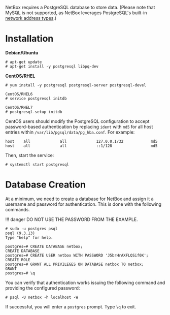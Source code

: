 NetBox requires a PostgreSQL database to store data. (Please note that MySQL is not supported, as NetBox leverages PostgreSQL's built-in [network address types](https://www.postgresql.org/docs/9.1/static/datatype-net-types.html).)

# Installation

**Debian/Ubuntu**

```no-highlight
# apt-get update
# apt-get install -y postgresql libpq-dev
```

**CentOS/RHEL**

```no-highlight
# yum install -y postgresql postgresql-server postgresql-devel

CentOS/RHEL6
# service postgresql initdb

CentOS/RHEL7
# postgresql-setup initdb
```

CentOS users should modify the PostgreSQL configuration to accept password-based authentication by replacing `ident` with `md5` for all host entries within `/var/lib/pgsql/data/pg_hba.conf`. For example:

```no-highlight
host    all             all             127.0.0.1/32            md5
host    all             all             ::1/128                 md5
```

Then, start the service:

```no-highlight
# systemctl start postgresql
```

# Database Creation

At a minimum, we need to create a database for NetBox and assign it a username and password for authentication. This is done with the following commands.

!!! danger
    DO NOT USE THE PASSWORD FROM THE EXAMPLE.

```no-highlight
# sudo -u postgres psql
psql (9.3.13)
Type "help" for help.

postgres=# CREATE DATABASE netbox;
CREATE DATABASE
postgres=# CREATE USER netbox WITH PASSWORD 'J5brHrAXFLQSif0K';
CREATE ROLE
postgres=# GRANT ALL PRIVILEGES ON DATABASE netbox TO netbox;
GRANT
postgres=# \q
```

You can verify that authentication works issuing the following command and providing the configured password:

```no-highlight
# psql -U netbox -h localhost -W
```

If successful, you will enter a `postgres` prompt. Type `\q` to exit.
